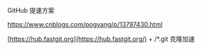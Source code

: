GitHub 提速方案

https://www.cnblogs.com/pogyang/p/13797430.html



[https://hub.fastgit.org](https://hub.fastgit.org/) + /*.git 克隆加速